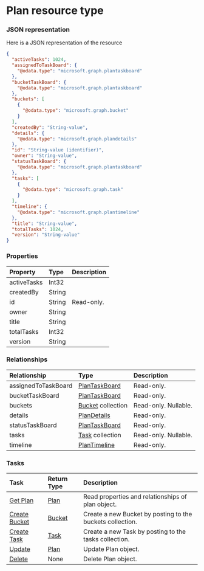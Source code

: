 # Plan resource type



### JSON representation

Here is a JSON representation of the resource

<!-- {
  "blockType": "resource",
  "optionalProperties": [
    "assignedToTaskBoard",
    "bucketTaskBoard",
    "buckets",
    "details",
    "statusTaskBoard",
    "tasks",
    "timeline"
  ],
  "@odata.type": "microsoft.graph.plan"
}-->

```json
{
  "activeTasks": 1024,
  "assignedToTaskBoard": {
    "@odata.type": "microsoft.graph.plantaskboard"
  },
  "bucketTaskBoard": {
    "@odata.type": "microsoft.graph.plantaskboard"
  },
  "buckets": [
    {
      "@odata.type": "microsoft.graph.bucket"
    }
  ],
  "createdBy": "String-value",
  "details": {
    "@odata.type": "microsoft.graph.plandetails"
  },
  "id": "String-value (identifier)",
  "owner": "String-value",
  "statusTaskBoard": {
    "@odata.type": "microsoft.graph.plantaskboard"
  },
  "tasks": [
    {
      "@odata.type": "microsoft.graph.task"
    }
  ],
  "timeline": {
    "@odata.type": "microsoft.graph.plantimeline"
  },
  "title": "String-value",
  "totalTasks": 1024,
  "version": "String-value"
}

```
### Properties
| Property	   | Type	|Description|
|:---------------|:--------|:----------|
|activeTasks|Int32||
|createdBy|String||
|id|String| Read-only.|
|owner|String||
|title|String||
|totalTasks|Int32||
|version|String||

### Relationships
| Relationship | Type	|Description|
|:---------------|:--------|:----------|
|assignedToTaskBoard|[PlanTaskBoard](plantaskboard.md)| Read-only.|
|bucketTaskBoard|[PlanTaskBoard](plantaskboard.md)| Read-only.|
|buckets|[Bucket](bucket.md) collection| Read-only. Nullable.|
|details|[PlanDetails](plandetails.md)| Read-only.|
|statusTaskBoard|[PlanTaskBoard](plantaskboard.md)| Read-only.|
|tasks|[Task](task.md) collection| Read-only. Nullable.|
|timeline|[PlanTimeline](plantimeline.md)| Read-only.|

### Tasks

| Task		   | Return Type	|Description|
|:---------------|:--------|:----------|
|[Get Plan](../api/plan_get.md) | [Plan](plan.md) |Read properties and relationships of plan object.|
|[Create Bucket](../api/plan_post_buckets.md) |[Bucket](bucket.md)| Create a new Bucket by posting to the buckets collection.|
|[Create Task](../api/plan_post_tasks.md) |[Task](task.md)| Create a new Task by posting to the tasks collection.|
|[Update](../api/plan_update.md) | [Plan](plan.md)	|Update Plan object. |
|[Delete](../api/plan_delete.md) | None |Delete Plan object. |

<!-- uuid: 48eaf47e-3b86-480f-99c0-49a1350a65b0
2015-10-21 09:37:35 UTC -->
<!-- {
  "type": "#page.annotation",
  "description": "Plan resource",
  "keywords": "",
  "section": "documentation",
  "tocPath": ""
}-->